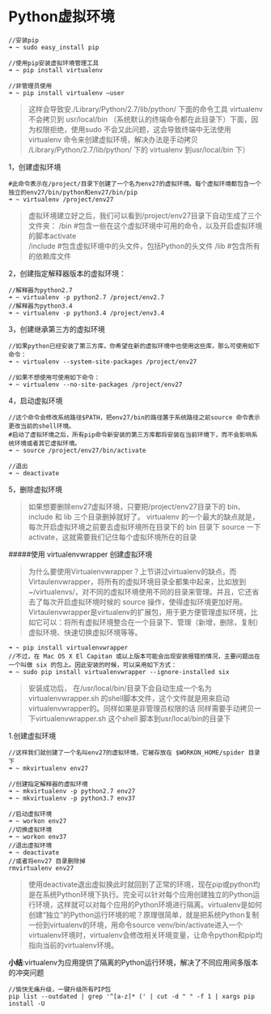# Python虚拟环境

```
//安装pip
➜ ~ sudo easy_install pip 

//使用pip安装虚拟环境管理工具
➜ ~ pip install virtualenv

//非管理员使用
➜ ~ pip install virtualenv —user
```
>这样会导致安./Library/Python/2.7/lib/python/ 下面的命令工具 virtualenv 不会拷贝到
>usr/local/bin （系统默认的终端命令都在此目录下）下面，因为权限拒绝，使用sudo 不会又此问题，这会导致终端中无法使用 virtualenv 命令来创建虚拟环境，解决办法是手动拷贝 /Library/Python/2.7/lib/python/  下的 virtualenv 到usr/local/bin 下）

1，创建虚拟环境
```
#此命令表示在/project/目录下创建了一个名为env27的虚拟环境。每个虚拟环境都包含一个独立的env27/bin/python和env27/bin/pip
➜ ~ virtualenv /project/env27
```

>虚拟环境建立好之后，我们可以看到/project/env27目录下自动生成了三个文件夹：
>/bin    #包含一些在这个虚拟环境中可用的命令，以及开启虚拟环境的脚本activate    
>/include  #包含虚拟环境中的头文件，包括Python的头文件
>/lib      #包含所有的依赖库文件

2，创建指定解释器版本的虚拟环境：
```
//解释器为python2.7
➜ ~ virtualenv -p python2.7 /project/env2.7   
//解释器为python3.4
➜ ~ virtualenv -p python3.4 /project/env3.4   
```

3，创建继承第三方的虚拟环境
```
//如果python已经安装了第三方库，你希望在新的虚拟环境中也使用这些库，那么可使用如下命令：
➜ ~ virtualenv --system-site-packages /project/env27

//如果不想使用可使用如下命令：
➜ ~ virtualenv --no-site-packages /project/env27
```
4，启动虚拟环境
```
//这个命令会修改系统路径$PATH，把env27/bin的路径置于系统路径之前source 命令表示更改当前的shell环境。
#启动了虚拟环境之后，所有pip命令新安装的第三方库都将安装在当前环境下，而不会影响系统环境或者其它虚拟环境。
➜ ~ source /project/env27/bin/activate

//退出
➜ ~ deactivate
```

5，删除虚拟环境

>如果想要删除env27虚拟环境，只要把/project/env27目录下的 bin、include 和 lib 三个目录删掉就好了。
>virtualenv 的一个最大的缺点就是，每次开启虚拟环境之前要去虚拟环境所在目录下的 bin 目录下 source 一下 activate，这就需要我们记住每个虚拟环境所在的目录


#####使用 virtualenvwrapper 创建虚拟环境

>为什么要使用Virtualenvwrapper？上节讲过virtualenv的缺点，而Virtaulenvwrapper，将所有的虚拟环境目录全都集中起来，比如放到 ~/virtualenvs/，对不同的虚拟环境使用不同的目录来管理。并且，它还省去了每次开启虚拟环境时候的 source 操作，使得虚拟环境更加好用。Virtaulenvwrapper是virtualenv的扩展包，用于更方便管理虚拟环境，比如它可以：将所有虚拟环境整合在一个目录下、管理（新增，删除，复制）虚拟环境、快速切换虚拟环境等等。

```
➜ ~ pip install virtualenvwrapper
//不过，在 Mac OS X El Capitan 或以上版本可能会出现安装报错的情况，主要问题出在一个叫做 six 的包上。因此安装的时候，可以采用如下方式：
➜ ~ sudo pip install virtualenvwrapper --ignore-installed six
```
>安装成功后， 在/usr/local/bin/目录下会自动生成一个名为virtualenvwrapper.sh 的shell脚本文件，这个文件就是用来启动virtualenvwrapper的。同样如果是非管理员权限的话 同样需要手动拷贝一下virtualenvwrapper.sh 这个shell 脚本到usr/local/bin的目录下


1.创建虚拟环境
```
//这样我们就创建了一个名叫env27的虚拟环境，它被存放在 $WORKON_HOME/spider 目录下
➜ ~ mkvirtualenv env27

//创建指定解释器的虚拟环境
➜ ~ mkvirtualenv -p python2.7 env27
➜ ~ mkvirtualenv -p python3.7 env37

//启动虚拟环境
➜ ~ workon env27
//切换虚拟环境
➜ ~ workon env37
//退出虚拟环境
➜ ~ deactivate
//或者将env27 目录删除掉
rmvirtualenv env27 
```
>使用deactivate退出虚拟换此时就回到了正常的环境，现在pip或python均是在系统Python环境下执行。完全可以针对每个应用创建独立的Python运行环境，这样就可以对每个应用的Python环境进行隔离。virtualenv是如何创建“独立”的Python运行环境的呢？原理很简单，就是把系统Python复制一份到virtualenv的环境，用命令source venv/bin/activate进入一个virtualenv环境时，virtualenv会修改相关环境变量，让命令python和pip均指向当前的virtualenv环境。

**小结**:virtualenv为应用提供了隔离的Python运行环境，解决了不同应用间多版本的冲突问题

```
//愉快无痛升级，一键升级所有PIP包
pip list --outdated | grep '^[a-z]* (' | cut -d " " -f 1 | xargs pip install -U
```
